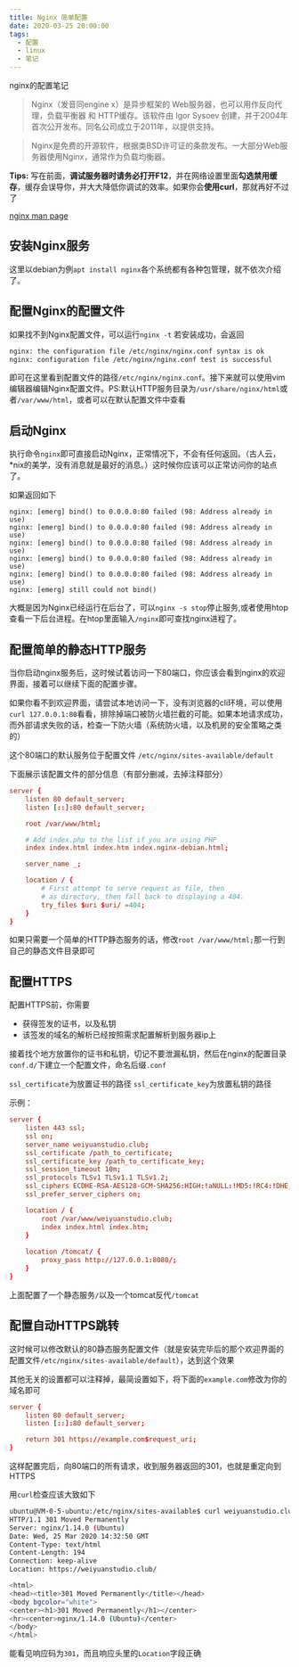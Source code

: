 ```yaml
---
title: Nginx 简单配置
date: 2020-03-25 20:00:00
tags:
  - 配置
  - linux
  - 笔记
---
```


nginx的配置笔记

<!--more-->

> Nginx（发音同engine x）是异步框架的 Web服务器，也可以用作反向代理，负载平衡器 和 HTTP缓存。该软件由 Igor Sysoev 创建，并于2004年首次公开发布。同名公司成立于2011年，以提供支持。

> Nginx是免费的开源软件，根据类BSD许可证的条款发布。一大部分Web服务器使用Nginx，通常作为负载均衡器。

**Tips:** 写在前面，**调试服务器时请务必打开F12**，并在网络设置里面**勾选禁用缓存**，缓存会误导你，并大大降低你调试的效率。如果你会**使用curl**，那就再好不过了

[nginx man page](https://linux.die.net/man/8/nginx)

## 安装Nginx服务

这里以debian为例`apt install nginx`各个系统都有各种包管理，就不依次介绍了。

## 配置Nginx的配置文件

如果找不到Nginx配置文件，可以运行`nginx -t`
若安装成功，会返回

```bash
nginx: the configuration file /etc/nginx/nginx.conf syntax is ok
nginx: configuration file /etc/nginx/nginx.conf test is successful
```

即可在这里看到配置文件的路径`/etc/nginx/nginx.conf`。接下来就可以使用vim编辑器编辑Nginx配置文件。PS:默认HTTP服务目录为`/usr/share/nginx/html`或者`/var/www/html`，或者可以在默认配置文件中查看

## 启动Nginx

执行命令`nginx`即可直接启动Nginx，正常情况下，不会有任何返回。（古人云，*nix的美学，没有消息就是最好的消息。）这时候你应该可以正常访问你的站点了。

如果返回如下

```
nginx: [emerg] bind() to 0.0.0.0:80 failed (98: Address already in use)
nginx: [emerg] bind() to 0.0.0.0:80 failed (98: Address already in use)
nginx: [emerg] bind() to 0.0.0.0:80 failed (98: Address already in use)
nginx: [emerg] bind() to 0.0.0.0:80 failed (98: Address already in use)
nginx: [emerg] bind() to 0.0.0.0:80 failed (98: Address already in use)
nginx: [emerg] still could not bind()
```

大概是因为Nginx已经运行在后台了，可以`nginx -s stop`停止服务,或者使用htop查看一下后台进程。在htop里面输入`/nginx`即可查找nginx进程了。

## 配置简单的静态HTTP服务

当你启动nginx服务后，这时候试着访问一下80端口，你应该会看到nginx的欢迎界面，接着可以继续下面的配置步骤。

如果你看不到欢迎界面，请尝试本地访问一下，没有浏览器的cli环境，可以使用`curl 127.0.0.1:80`看看，排除掉端口被防火墙拦截的可能。如果本地请求成功，而外部请求失败的话，检查一下防火墙（系统防火墙，以及机房的安全策略之类的）

这个80端口的默认服务位于配置文件 `/etc/nginx/sites-available/default`

下面展示该配置文件的部分信息（有部分删减，去掉注释部分）

```conf
server {
	listen 80 default_server;
	listen [::]:80 default_server;

	root /var/www/html;

	# Add index.php to the list if you are using PHP
	index index.html index.htm index.nginx-debian.html;

	server_name _;

	location / {
		# First attempt to serve request as file, then
		# as directory, then fall back to displaying a 404.
		try_files $uri $uri/ =404;
	}
}
```

如果只需要一个简单的HTTP静态服务的话，修改`root /var/www/html;`那一行到自己的静态文件目录即可

## 配置HTTPS

配置HTTPS前，你需要

- 获得签发的证书，以及私钥
- 该签发的域名的解析已经按照需求配置解析到服务器ip上

接着找个地方放置你的证书和私钥，切记不要泄漏私钥，然后在nginx的配置目录`conf.d/`下建立一个配置文件，命名后缀`.conf`

`ssl_certificate`为放置证书的路径
`ssl_certificate_key`为放置私钥的路径

示例：

```conf
server {
	listen 443 ssl;
	ssl on;
	server_name weiyuanstudio.club;
	ssl_certificate /path_to_certificate;
	ssl_certificate_key /path_to_certificate_key;
	ssl_session_timeout 10m;
	ssl_protocols TLSv1 TLSv1.1 TLSv1.2;
	ssl_ciphers ECDHE-RSA-AES128-GCM-SHA256:HIGH:!aNULL:!MD5:!RC4:!DHE;
	ssl_prefer_server_ciphers on;

	location / {
		root /var/www/weiyuanstudio.club;
		index index.html index.htm;
	}
	
	location /tomcat/ {
		proxy_pass http://127.0.0.1:8080/;
	}
}
```

上面配置了一个静态服务`/`以及一个tomcat反代`/tomcat`

## 配置自动HTTPS跳转

这时候可以修改默认的80静态服务配置文件（就是安装完毕后的那个欢迎界面的配置文件`/etc/nginx/sites-available/default`），达到这个效果

其他无关的设置都可以注释掉，最简设置如下，将下面的`example.com`修改为你的域名即可

```conf
server {
	listen 80 default_server;
	listen [::]:80 default_server;

	return 301 https://example.com$request_uri;
} 
```

这样配置完后，向80端口的所有请求，收到服务器返回的301，也就是重定向到HTTPS

用`curl`检查应该大致如下

```bash
ubuntu@VM-0-5-ubuntu:/etc/nginx/sites-available$ curl weiyuanstudio.club -i
HTTP/1.1 301 Moved Permanently
Server: nginx/1.14.0 (Ubuntu)
Date: Wed, 25 Mar 2020 14:32:50 GMT
Content-Type: text/html
Content-Length: 194
Connection: keep-alive
Location: https://weiyuanstudio.club/

<html>
<head><title>301 Moved Permanently</title></head>
<body bgcolor="white">
<center><h1>301 Moved Permanently</h1></center>
<hr><center>nginx/1.14.0 (Ubuntu)</center>
</body>
</html>
```

能看见响应码为`301`，而且响应头里的`Location`字段正确
